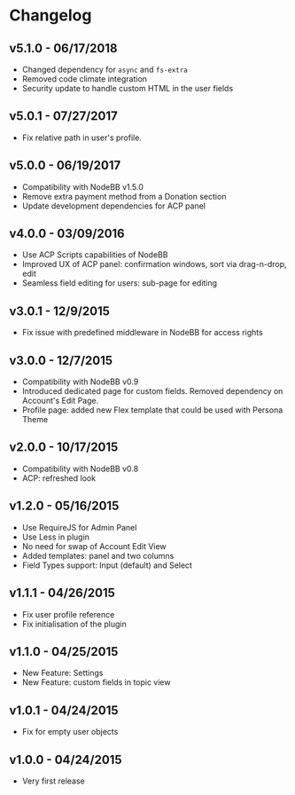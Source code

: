 # Changelog

## v5.1.0 - 06/17/2018

- Changed dependency for `async` and `fs-extra`
- Removed code climate integration
- Security update to handle custom HTML in the user fields

## v5.0.1 - 07/27/2017

- Fix relative path in user's profile.

## v5.0.0 - 06/19/2017

- Compatibility with NodeBB v1.5.0
- Remove extra payment method from a Donation section
- Update development dependencies for ACP panel

## v4.0.0 - 03/09/2016

- Use ACP Scripts capabilities of NodeBB
- Improved UX of ACP panel: confirmation windows, sort via drag-n-drop, edit
- Seamless field editing for users: sub-page for editing

## v3.0.1 - 12/9/2015

- Fix issue with predefined middleware in NodeBB for access rights

## v3.0.0 - 12/7/2015

- Compatibility with NodeBB v0.9
- Introduced dedicated page for custom fields. Removed dependency on Account's Edit Page.
- Profile page: added new Flex template that could be used with Persona Theme

## v2.0.0 - 10/17/2015

- Compatibility with NodeBB v0.8
- ACP: refreshed look

## v1.2.0 - 05/16/2015

- Use RequireJS for Admin Panel
- Use Less in plugin
- No need for swap of Account Edit View
- Added templates: panel and two columns
- Field Types support: Input (default) and Select

## v1.1.1 - 04/26/2015

- Fix user profile reference 
- Fix initialisation of the plugin

## v1.1.0 - 04/25/2015

- New Feature: Settings
- New Feature: custom fields in topic view

## v1.0.1 - 04/24/2015

- Fix for empty user objects

## v1.0.0 - 04/24/2015

- Very first release
